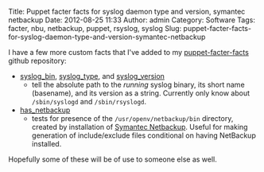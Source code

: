 Title: Puppet facter facts for syslog daemon type and version, symantec netbackup
Date: 2012-08-25 11:33
Author: admin
Category: Software
Tags: facter, nbu, netbackup, puppet, rsyslog, syslog
Slug: puppet-facter-facts-for-syslog-daemon-type-and-version-symantec-netbackup

I have a few more custom facts that I've added to my
[puppet-facter-facts](https://github.com/jantman/puppet-facter-facts)
github repository:

-   [syslog\_bin](https://github.com/jantman/puppet-facter-facts/blob/master/syslog_bin.rb),
    [syslog\_type](https://github.com/jantman/puppet-facter-facts/blob/master/syslog_type.rb),
    and
    [syslog\_version](https://github.com/jantman/puppet-facter-facts/blob/master/syslog_version.rb)
    - tell the absolute path to the *running* syslog binary, its short
    name (basename), and its version as a string. Currently only know
    about `/sbin/syslogd` and `/sbin/rsyslogd`.
-   [has\_netbackup](https://github.com/jantman/puppet-facter-facts/blob/master/has_netbackup.rb)
    - tests for presence of the `/usr/openv/netbackup/bin` directory,
    created by installation of [Symantec
    Netbackup](http://www.symantec.com/netbackup). Useful for making
    generation of include/exclude files conditional on having NetBackup
    installed.

Hopefully some of these will be of use to someone else as well.
